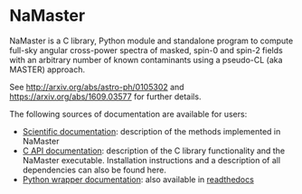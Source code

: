 # NaMaster

NaMaster is a C library, Python module and standalone program to compute full-sky angular
cross-power spectra of masked, spin-0 and spin-2 fields with an arbitrary number of known
contaminants using a pseudo-CL (aka MASTER) approach.

See http://arxiv.org/abs/astro-ph/0105302 and https://arxiv.org/abs/1609.03577 for further details.

The following sources of documentation are available for users:
* [Scientific documentation](doc/doc_scientific.pdf): description of the methods implemented in NaMaster
* [C API documentation](doc/doc_C_API.pdf): description of the C library functionality and the NaMaster executable. Installation instructions and a description of all dependencies can also be found here.
* [Python wrapper documentation](doc/build/html/index.html): also available in [readthedocs](http://namaster.readthedocs.io/en/latest/)
